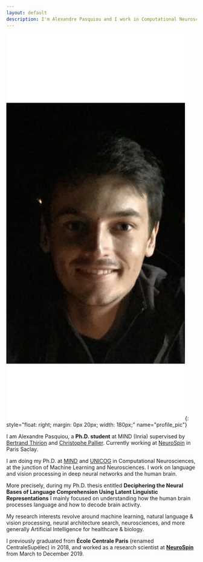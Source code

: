 ```yaml
---
layout: default
description: I'm Alexandre Pasquiou and I work in Computational Neurosciences.
---
```


<!-- (comment) the image below can be found in img folder of this very project-->
<!--![i_am_a_fox](./img/people/lena_large-min.png){: style="float: right; margin: 0px 20px; width: 180px;" name="fox"}-->
![profile_pic](./img/people/profile.png){: style="float: right; margin: 0px 20px; width: 180px;" name="profile_pic"}


<!-- <a href= onMouseOver="document.readmore_1.src='/img/people/foxie.jpeg';" onMouseOut="document.readmore_1.src='/img/people/orange_lena-min.jpg';">
<img src="/img/people/orange_lena-min.jpg" name="readmore_1" width=204px height=240px></a> -->


I am Alexandre Pasquiou, a __Ph.D. student__ at MIND (Inria) supervised by [Bertrand Thirion]({{site:bertrand_page}}) and [Christophe Pallier]({{site.christophe_page}}). Currently working at [NeuroSpin](https://joliot.cea.fr/drf/joliot/pages/entites_de_recherche/neurospin/participer-a-la-recherche.aspx) in Paris Saclay.


I am doing my Ph.D. at [MIND]({{site:mind_url}}) and [UNICOG]({{site:unicog_url}}) in Computational Neurosciences, at the junction of Machine Learning and Neurosciences.
I work on language and vision processing in deep neural networks and the human brain.


More precisely, during my Ph.D. thesis entitled __Deciphering the Neural Bases of Language Comprehension Using Latent Linguistic Representations__ I mainly focused on understanding how the human brain processes language and how to decode brain activity.

My research interests revolve around machine learning, natural language & vision processing, neural architecture search, neurosciences, and more generally Artificial Intelligence for healthcare & biology.


I previously graduated from <strong>École Centrale Paris</strong> (renamed CentraleSupélec) in 2018, and worked as a research scientist at <a href="https://joliot.cea.fr/drf/joliot/Pages/Entites_de_recherche/NeuroSpin.aspx"><strong>NeuroSpin</strong></a> from March to December 2019.